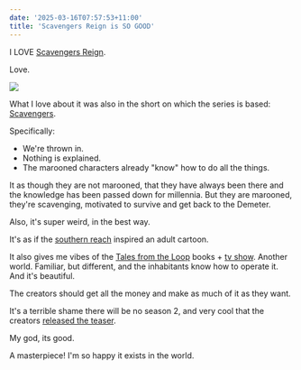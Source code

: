 ```yaml
---
date: '2025-03-16T07:57:53+11:00'
title: 'Scavengers Reign is SO GOOD'
---
```


I LOVE [Scavengers Reign](https://en.wikipedia.org/wiki/Scavengers_Reign).

Love.

![](/blog/pics/Scavengers-Reign.webp)

What I love about it was also in the short on which the series is based: [Scavengers](https://www.youtube.com/watch?v=1TRzemJbUsw&ab_channel=CharlesHuettner).

Specifically:

- We're thrown in.
- Nothing is explained.
- The marooned characters already "know" how to do all the things.

It as though they are not marooned, that they have always been there and the knowledge has been passed down for millennia. But they are marooned, they're scavenging, motivated to survive and get back to the Demeter.

Also, it's super weird, in the best way.

It's as if the [southern reach](https://en.wikipedia.org/wiki/Southern_Reach_Series) inspired an adult cartoon.

It also gives me vibes of the [Tales from the Loop](https://www.goodreads.com/series/308269-tales-from-the-loop) books + [tv show](https://en.wikipedia.org/wiki/Tales_from_the_Loop). Another world. Familiar, but different, and the inhabitants know how to operate it. And it's beautiful.

The creators should get all the money and make as much of it as they want.

It's a terrible shame there will be no season 2, and very cool that the creators [released the teaser](https://www.youtube.com/watch?v=kSEPJ9OtQb8).

My god, its good.

A masterpiece! I'm so happy it exists in the world.